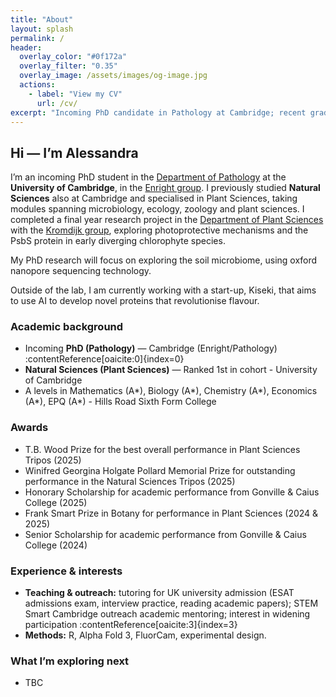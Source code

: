 ```yaml
---
title: "About"
layout: splash
permalink: /
header:
  overlay_color: "#0f172a"
  overlay_filter: "0.35"
  overlay_image: /assets/images/og-image.jpg
  actions:
    - label: "View my CV"
      url: /cv/
excerpt: "Incoming PhD candidate in Pathology at Cambridge; recent graduate from the Natural Sciences Tripos at the University of Cambridge, specialising in Plant Sciences and ranking 1st in my cohort."
---
```


## Hi — I’m Alessandra

I’m an incoming PhD student in the [Department of Pathology](https://www.path.cam.ac.uk/) at the **University of Cambridge**, in the [Enright group](https://www.path.cam.ac.uk/research/cellular-and-molecular-pathology-division/enright-group). I previously studied **Natural Sciences** also at Cambridge and specialised in Plant Sciences, taking modules spanning microbiology, ecology, zoology and plant sciences. I completed a final year research project in the [Department of Plant Sciences](https://www.plantsci.cam.ac.uk/) with the [Kromdijk group](https://www.plantsci.cam.ac.uk/research/groups/environmental-plant-physiology), exploring photoprotective mechanisms and the PsbS protein in early diverging chlorophyte species. 

My PhD research will focus on exploring the soil microbiome, using oxford nanopore sequencing technology. 

Outside of the lab, I am currently working with a start-up, Kiseki, that aims to use AI to develop novel proteins that revolutionise flavour. 

### Academic background
- Incoming **PhD (Pathology)** — Cambridge (Enright/Pathology) :contentReference[oaicite:0]{index=0}
- **Natural Sciences (Plant Sciences)** — Ranked 1st in cohort - University of Cambridge
- A levels in Mathematics (A*), Biology (A*), Chemistry (A*), Economics (A*), EPQ (A*) - Hills Road Sixth Form College

### Awards 
- T.B. Wood Prize for the best overall performance in Plant Sciences Tripos (2025)
- Winifred Georgina Holgate Pollard Memorial Prize for outstanding performance in the Natural Sciences Tripos (2025)
- Honorary Scholarship for academic performance from Gonville & Caius College (2025)
- Frank Smart Prize in Botany for performance in Plant Sciences (2024 & 2025)
- Senior Scholarship for academic performance from Gonville & Caius College (2024)

### Experience & interests
- **Teaching & outreach:** tutoring for UK university admission (ESAT admissions exam, interview practice, reading academic papers); STEM Smart Cambridge outreach academic mentoring; interest in widening participation :contentReference[oaicite:3]{index=3}  
- **Methods:** R, Alpha Fold 3, FluorCam, experimental design.  


### What I’m exploring next
- TBC
